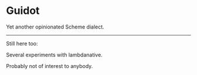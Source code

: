 # Guidot

Yet another opinionated Scheme dialect.

---
Still here too:

Several experiments with lambdanative.

Probably not of interest to anybody.
